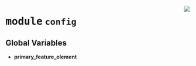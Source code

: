 <!-- markdownlint-disable -->

<a href="https://github.com/pypsa-meets-earth/earth-osm/blob/main/earth_osm/config.py#L0"><img align="right" style="float:right;" src="https://img.shields.io/badge/-source-cccccc?style=flat-square"></a>

# <kbd>module</kbd> `config`




**Global Variables**
---------------
- **primary_feature_element**


